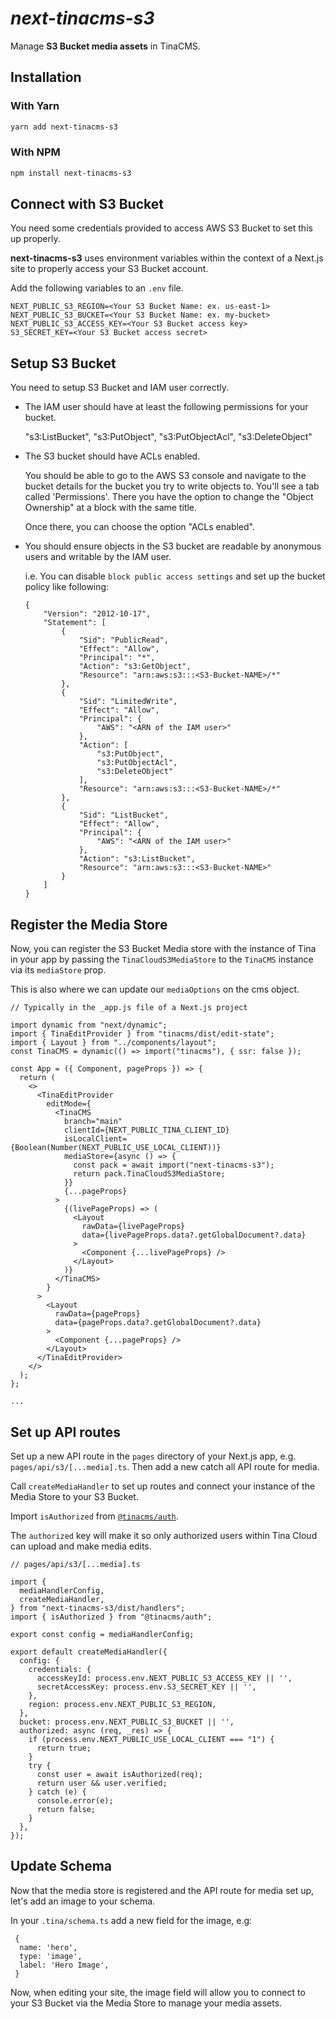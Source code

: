 # _next-tinacms-s3_

Manage **S3 Bucket media assets** in TinaCMS.

## Installation

### With Yarn

```bash
yarn add next-tinacms-s3
```

### With NPM

```bash
npm install next-tinacms-s3
```

## Connect with S3 Bucket

You need some credentials provided to access AWS S3 Bucket to set this up properly.

**next-tinacms-s3** uses environment variables within the context of a Next.js site to properly access your S3 Bucket account.

Add the following variables to an `.env` file.

```
NEXT_PUBLIC_S3_REGION=<Your S3 Bucket Name: ex. us-east-1>
NEXT_PUBLIC_S3_BUCKET=<Your S3 Bucket Name: ex. my-bucket>
NEXT_PUBLIC_S3_ACCESS_KEY=<Your S3 Bucket access key>
S3_SECRET_KEY=<Your S3 Bucket access secret>
```

## Setup S3 Bucket

You need to setup S3 Bucket and IAM user correctly.

- The IAM user should have at least the following permissions for your bucket.

  "s3:ListBucket",
  "s3:PutObject",
  "s3:PutObjectAcl",
  "s3:DeleteObject"

- The S3 bucket should have ACLs enabled.

  You should be able to go to the AWS S3 console and navigate to the bucket details for the bucket you try to write objects to. You'll see a tab called 'Permissions'. There you have the option to change the "Object Ownership" at a block with the same title.

  Once there, you can choose the option "ACLs enabled".

- You should ensure objects in the S3 bucket are readable by anonymous users and writable by the IAM user.

  i.e. You can disable `block public access settings` and set up the bucket policy like following:

  ```
  {
      "Version": "2012-10-17",
      "Statement": [
          {
              "Sid": "PublicRead",
              "Effect": "Allow",
              "Principal": "*",
              "Action": "s3:GetObject",
              "Resource": "arn:aws:s3:::<S3-Bucket-NAME>/*"
          },
          {
              "Sid": "LimitedWrite",
              "Effect": "Allow",
              "Principal": {
                  "AWS": "<ARN of the IAM user>"
              },
              "Action": [
                  "s3:PutObject",
                  "s3:PutObjectAcl",
                  "s3:DeleteObject"
              ],
              "Resource": "arn:aws:s3:::<S3-Bucket-NAME>/*"
          },
          {
              "Sid": "ListBucket",
              "Effect": "Allow",
              "Principal": {
                  "AWS": "<ARN of the IAM user>"
              },
              "Action": "s3:ListBucket",
              "Resource": "arn:aws:s3:::<S3-Bucket-NAME>"
          }
      ]
  }
  ```

## Register the Media Store

Now, you can register the S3 Bucket Media store with the instance of Tina in your app by passing the `TinaCloudS3MediaStore` to the `TinaCMS` instance via its `mediaStore` prop.

This is also where we can update our `mediaOptions` on the cms object.

```tsx
// Typically in the _app.js file of a Next.js project

import dynamic from "next/dynamic";
import { TinaEditProvider } from "tinacms/dist/edit-state";
import { Layout } from "../components/layout";
const TinaCMS = dynamic(() => import("tinacms"), { ssr: false });

const App = ({ Component, pageProps }) => {
  return (
    <>
      <TinaEditProvider
        editMode={
          <TinaCMS
            branch="main"
            clientId={NEXT_PUBLIC_TINA_CLIENT_ID}
            isLocalClient={Boolean(Number(NEXT_PUBLIC_USE_LOCAL_CLIENT))}
            mediaStore={async () => {
              const pack = await import("next-tinacms-s3");
              return pack.TinaCloudS3MediaStore;
            }}
            {...pageProps}
          >
            {(livePageProps) => (
              <Layout
                rawData={livePageProps}
                data={livePageProps.data?.getGlobalDocument?.data}
              >
                <Component {...livePageProps} />
              </Layout>
            )}
          </TinaCMS>
        }
      >
        <Layout
          rawData={pageProps}
          data={pageProps.data?.getGlobalDocument?.data}
        >
          <Component {...pageProps} />
        </Layout>
      </TinaEditProvider>
    </>
  );
};

...
```

## Set up API routes

Set up a new API route in the `pages` directory of your Next.js app, e.g. `pages/api/s3/[...media].ts`.
Then add a new catch all API route for media.

Call `createMediaHandler` to set up routes and connect your instance of the Media Store to your S3 Bucket.

Import `isAuthorized` from [`@tinacms/auth`](https://github.com/tinacms/tinacms/tree/main/packages/%40tinacms/auth).

The `authorized` key will make it so only authorized users within Tina Cloud can upload and make media edits.

```
// pages/api/s3/[...media].ts

import {
  mediaHandlerConfig,
  createMediaHandler,
} from "next-tinacms-s3/dist/handlers";
import { isAuthorized } from "@tinacms/auth";

export const config = mediaHandlerConfig;

export default createMediaHandler({
  config: {
    credentials: {
      accessKeyId: process.env.NEXT_PUBLIC_S3_ACCESS_KEY || '',
      secretAccessKey: process.env.S3_SECRET_KEY || '',
    },
    region: process.env.NEXT_PUBLIC_S3_REGION,
  },
  bucket: process.env.NEXT_PUBLIC_S3_BUCKET || '',
  authorized: async (req, _res) => {
    if (process.env.NEXT_PUBLIC_USE_LOCAL_CLIENT === "1") {
      return true;
    }
    try {
      const user = await isAuthorized(req);
      return user && user.verified;
    } catch (e) {
      console.error(e);
      return false;
    }
  },
});

```

## Update Schema

Now that the media store is registered and the API route for media set up, let's add an image to your schema.

In your `.tina/schema.ts` add a new field for the image, e.g:

```
 {
  name: 'hero',
  type: 'image',
  label: 'Hero Image',
 }
```

Now, when editing your site, the image field will allow you to connect to your S3 Bucket via the Media Store to manage your media assets.
